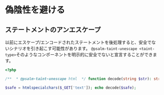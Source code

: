 # 偽陰性を避ける

## ステートメントのアンエスケープ

以前にエスケープ/エンコードされたステートメントを後処理すると、安全でないシナリオを引き起こす可能性があります。
`@psalm-taint-unescape <taint-type>`そのようなコンポーネントを明示的に安全でないと宣言することができます。

```php
<?php

/**  * @psalm-taint-unescape html  */ function decode(string $str): string {     return str_replace(         ['&lt;', '&gt;', '&quot;', '&apos;'],         ['<', '>', '"', '"'],         $str     ); }

$safe = htmlspecialchars($_GET['text']); echo decode($safe);
```
